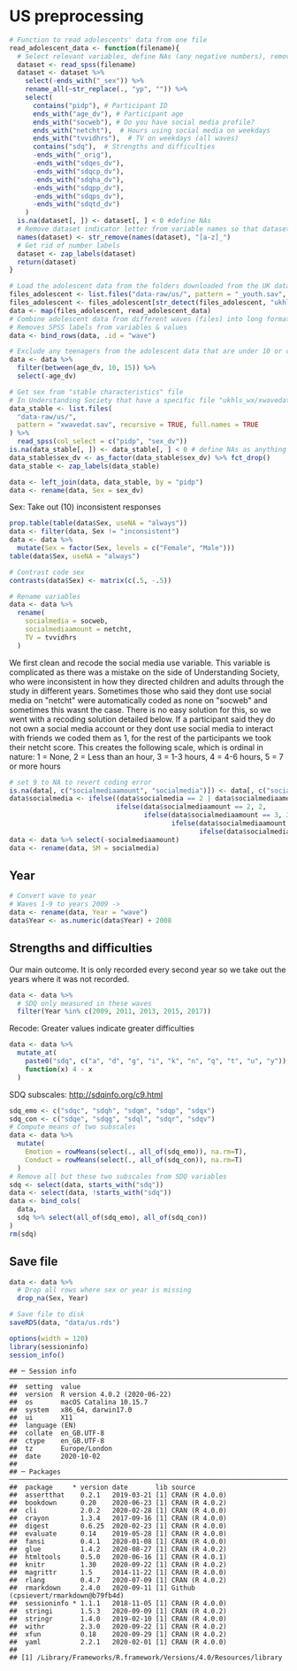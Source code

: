 # US preprocessing






```r
# Function to read adolescents' data from one file
read_adolescent_data <- function(filename){
  # Select relevant variables, define NAs (any negative numbers), remove "yp" from the beginning of variable names
  dataset <- read_spss(filename)
  dataset <- dataset %>%
    select(-ends_with("_sex")) %>%
    rename_all(~str_replace(., "yp", "")) %>%
    select(
      contains("pidp"), # Participant ID
      ends_with("age_dv"), # Participant age
      ends_with("socweb"), # Do you have social media profile?
      ends_with("netcht"),  # Hours using social media on weekdays
      ends_with("tvvidhrs"),  # TV on weekdays (all waves)
      contains("sdq"),  # Strengths and difficulties
      -ends_with("_orig"),
      -ends_with("sdqes_dv"),
      -ends_with("sdqcp_dv"),
      -ends_with("sdqha_dv"),
      -ends_with("sdqpp_dv"),
      -ends_with("sdqps_dv"),
      -ends_with("sdqtd_dv")
    )
  is.na(dataset[, ]) <- dataset[, ] < 0 #define NAs
  # Remove dataset indicator letter from variable names so that datasets can be merged
  names(dataset) <- str_remove(names(dataset), "[a-z]_")
  # Get rid of number labels
  dataset <- zap_labels(dataset)
  return(dataset)
}
```


```r
# Load the adolescent data from the folders downloaded from the UK data service.
files_adolescent <- list.files("data-raw/us/", pattern = "_youth.sav", recursive = TRUE, full.names = TRUE)
files_adolescent <- files_adolescent[str_detect(files_adolescent, "ukhls")]
data <- map(files_adolescent, read_adolescent_data)
# Combine adolescent data from different waves (files) into long format
# Removes SPSS labels from variables & values
data <- bind_rows(data, .id = "wave")
```


```r
# Exclude any teenagers from the adolescent data that are under 10 or over 15
data <- data %>% 
  filter(between(age_dv, 10, 15)) %>% 
  select(-age_dv)
```


```r
# Get sex from "stable characteristics" file
# In Understanding Society that have a specific file "ukhls_wx/xwavedat.sav" which indicates stable characteristics of participants in the survey. We prefer to use this for sex because it is derived from multiple interviews and checked for consistency.
data_stable <- list.files(
  "data-raw/us/", 
  pattern = "xwavedat.sav", recursive = TRUE, full.names = TRUE
) %>%
  read_spss(col_select = c("pidp", "sex_dv"))
is.na(data_stable[, ]) <- data_stable[, ] < 0 # define NAs as anything under 0
data_stable$sex_dv <- as_factor(data_stable$sex_dv) %>% fct_drop()
data_stable <- zap_labels(data_stable)

data <- left_join(data, data_stable, by = "pidp")
data <- rename(data, Sex = sex_dv)
```

Sex: Take out (10) inconsistent responses


```r
prop.table(table(data$Sex, useNA = "always"))
data <- filter(data, Sex != "inconsistent")
data <- data %>% 
  mutate(Sex = factor(Sex, levels = c("Female", "Male")))
table(data$Sex, useNA = "always")

# Contrast code sex
contrasts(data$Sex) <- matrix(c(.5, -.5))
```


```r
# Rename variables
data <- data %>%
  rename(
    socialmedia = socweb,
    socialmediaamount = netcht,
    TV = tvvidhrs
  )
```

We first clean and recode the social media use variable. This variable is complicated as there was a mistake on the side of Understanding Society, who were inconsistent in how they directed children and adults through the study in different years. Sometimes those who said they dont use social media on "netcht" were automatically coded as none on "socweb" and sometimes this wasnt the case. There is no easy solution for this, so we went with a recoding solution detailed below. If a participant said they do not own a social media account or they dont use social media to interact with friends we coded them as 1, for the rest of the participants we took their netcht score. This creates the following scale, which is ordinal in nature: 1 = None, 2 = Less than an hour, 3 = 1-3 hours, 4 = 4-6 hours, 5 = 7 or more hours


```r
# set 9 to NA to revert coding error
is.na(data[, c("socialmediaamount", "socialmedia")]) <- data[, c("socialmediaamount", "socialmedia")] == 9
data$socialmedia <- ifelse((data$socialmedia == 2 | data$socialmediaamount == 1), 1,
                           ifelse(data$socialmediaamount == 2, 2,
                                  ifelse(data$socialmediaamount == 3, 3,
                                         ifelse(data$socialmediaamount == 4, 4,
                                                ifelse(data$socialmediaamount == 5, 5, NA)))))
data <- data %>% select(-socialmediaamount)
data <- rename(data, SM = socialmedia)
```

## Year


```r
# Convert wave to year
# Waves 1-9 to years 2009 ->
data <- rename(data, Year = "wave")
data$Year <- as.numeric(data$Year) + 2008
```

## Strengths and difficulties

Our main outcome. It is only recorded every second year so we take out the years where it was not recorded.


```r
data <- data %>% 
  # SDQ only measured in these waves
  filter(Year %in% c(2009, 2011, 2013, 2015, 2017))
```

Recode: Greater values indicate greater difficulties


```r
data <- data %>%
  mutate_at(
    paste0("sdq", c("a", "d", "g", "i", "k", "n", "q", "t", "u", "y")),
    function(x) 4 - x
  )
```

SDQ subscales: <http://sdqinfo.org/c9.html>


```r
sdq_emo <- c("sdqc", "sdqh", "sdqm", "sdqp", "sdqx")
sdq_con <- c("sdqe", "sdqg", "sdql", "sdqr", "sdqv")
# Compute means of two subscales
data <- data %>% 
  mutate(
    Emotion = rowMeans(select(., all_of(sdq_emo)), na.rm=T),
    Conduct = rowMeans(select(., all_of(sdq_con)), na.rm=T)
  ) 
# Remove all but these two subscales from SDQ variables
sdq <- select(data, starts_with("sdq"))
data <- select(data, !starts_with("sdq"))
data <- bind_cols(
  data,
  sdq %>% select(all_of(sdq_emo), all_of(sdq_con))
)
rm(sdq)
```

## Save file


```r
data <- data %>%
  # Drop all rows where sex or year is missing
  drop_na(Sex, Year)

# Save file to disk
saveRDS(data, "data/us.rds")
```


```r
options(width = 120)
library(sessioninfo)
session_info()
```

```
## ─ Session info ───────────────────────────────────────────────────────────────────────────────────────────────────────
##  setting  value                       
##  version  R version 4.0.2 (2020-06-22)
##  os       macOS Catalina 10.15.7      
##  system   x86_64, darwin17.0          
##  ui       X11                         
##  language (EN)                        
##  collate  en_GB.UTF-8                 
##  ctype    en_GB.UTF-8                 
##  tz       Europe/London               
##  date     2020-10-02                  
## 
## ─ Packages ───────────────────────────────────────────────────────────────────────────────────────────────────────────
##  package     * version date       lib source                              
##  assertthat    0.2.1   2019-03-21 [1] CRAN (R 4.0.0)                      
##  bookdown      0.20    2020-06-23 [1] CRAN (R 4.0.2)                      
##  cli           2.0.2   2020-02-28 [1] CRAN (R 4.0.0)                      
##  crayon        1.3.4   2017-09-16 [1] CRAN (R 4.0.0)                      
##  digest        0.6.25  2020-02-23 [1] CRAN (R 4.0.0)                      
##  evaluate      0.14    2019-05-28 [1] CRAN (R 4.0.0)                      
##  fansi         0.4.1   2020-01-08 [1] CRAN (R 4.0.0)                      
##  glue          1.4.2   2020-08-27 [1] CRAN (R 4.0.2)                      
##  htmltools     0.5.0   2020-06-16 [1] CRAN (R 4.0.1)                      
##  knitr         1.30    2020-09-22 [1] CRAN (R 4.0.2)                      
##  magrittr      1.5     2014-11-22 [1] CRAN (R 4.0.0)                      
##  rlang         0.4.7   2020-07-09 [1] CRAN (R 4.0.2)                      
##  rmarkdown     2.4.0   2020-09-11 [1] Github (cpsievert/rmarkdown@b79fb4d)
##  sessioninfo * 1.1.1   2018-11-05 [1] CRAN (R 4.0.0)                      
##  stringi       1.5.3   2020-09-09 [1] CRAN (R 4.0.2)                      
##  stringr       1.4.0   2019-02-10 [1] CRAN (R 4.0.0)                      
##  withr         2.3.0   2020-09-22 [1] CRAN (R 4.0.2)                      
##  xfun          0.18    2020-09-29 [1] CRAN (R 4.0.2)                      
##  yaml          2.2.1   2020-02-01 [1] CRAN (R 4.0.0)                      
## 
## [1] /Library/Frameworks/R.framework/Versions/4.0/Resources/library
```
